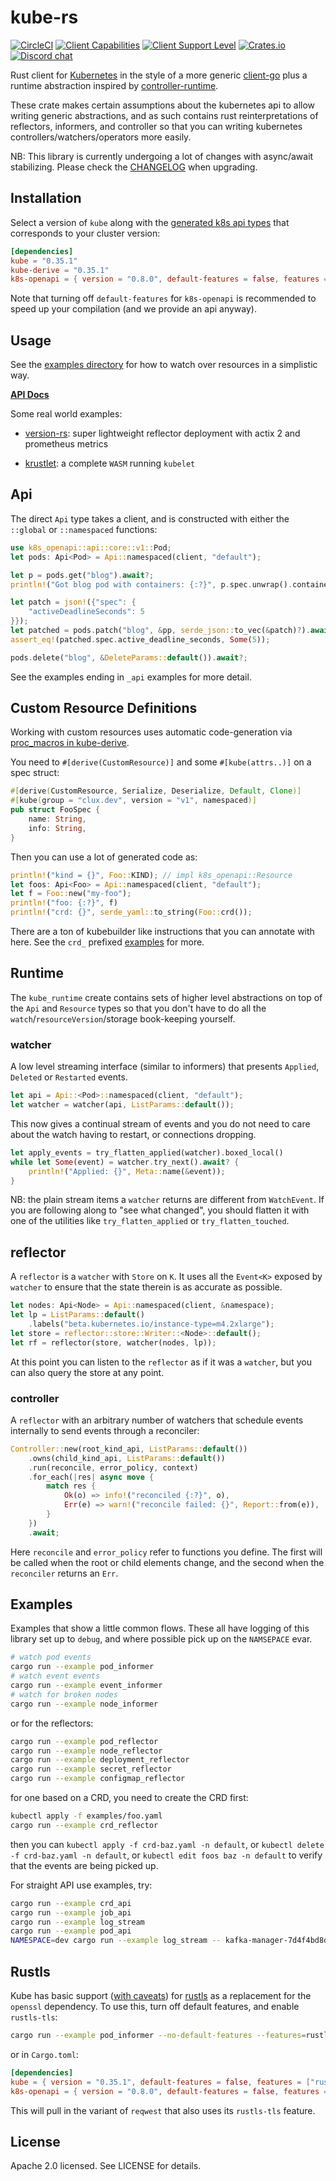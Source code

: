 # kube-rs
[![CircleCI](https://circleci.com/gh/clux/kube-rs.svg?style=shield)](https://circleci.com/gh/clux/kube-rs)
[![Client Capabilities](https://img.shields.io/badge/Kubernetes%20client-Silver-blue.svg?style=plastic&colorB=C0C0C0&colorA=306CE8)](http://bit.ly/kubernetes-client-capabilities-badge)
[![Client Support Level](https://img.shields.io/badge/kubernetes%20client-beta-green.svg?style=plastic&colorA=306CE8)](http://bit.ly/kubernetes-client-support-badge)
[![Crates.io](https://img.shields.io/crates/v/kube.svg)](https://crates.io/crates/kube)
[![Discord chat](https://img.shields.io/discord/500028886025895936.svg?logo=discord&style=plastic)](https://discord.gg/tokio)

Rust client for [Kubernetes](http://kubernetes.io) in the style of a more generic [client-go](https://github.com/kubernetes/client-go) plus a runtime abstraction inspired by [controller-runtime](https://github.com/kubernetes-sigs/controller-runtime).

These crate makes certain assumptions about the kubernetes api to allow writing generic abstractions, and as such contains rust reinterpretations of reflectors, informers, and controller so that you can writing kubernetes controllers/watchers/operators more easily.

NB: This library is currently undergoing a lot of changes with async/await stabilizing. Please check the [CHANGELOG](./CHANGELOG.md) when upgrading.

## Installation
Select a version of `kube` along with the [generated k8s api types](https://github.com/Arnavion/k8s-openapi) that corresponds to your cluster version:

```toml
[dependencies]
kube = "0.35.1"
kube-derive = "0.35.1"
k8s-openapi = { version = "0.8.0", default-features = false, features = ["v1_17"] }
```

Note that turning off `default-features` for `k8s-openapi` is recommended to speed up your compilation (and we provide an api anyway).

## Usage
See the [examples directory](./kube/examples) for how to watch over resources in a simplistic way.

**[API Docs](https://docs.rs/kube/)**

Some real world examples:

- [version-rs](https://github.com/clux/version-rs): super lightweight reflector deployment with actix 2 and prometheus metrics

- [krustlet](https://github.com/deislabs/krustlet): a complete `WASM` running `kubelet`

## Api
The direct `Api` type takes a client, and is constructed with either the `::global` or `::namespaced` functions:

```rust
use k8s_openapi::api::core::v1::Pod;
let pods: Api<Pod> = Api::namespaced(client, "default");

let p = pods.get("blog").await?;
println!("Got blog pod with containers: {:?}", p.spec.unwrap().containers);

let patch = json!({"spec": {
    "activeDeadlineSeconds": 5
}});
let patched = pods.patch("blog", &pp, serde_json::to_vec(&patch)?).await?;
assert_eq!(patched.spec.active_deadline_seconds, Some(5));

pods.delete("blog", &DeleteParams::default()).await?;
```

See the examples ending in `_api` examples for more detail.

## Custom Resource Definitions
Working with custom resources uses automatic code-generation via [proc_macros in kube-derive](./kube-derive).

You need to `#[derive(CustomResource)]` and some `#[kube(attrs..)]` on a spec struct:

```rust
#[derive(CustomResource, Serialize, Deserialize, Default, Clone)]
#[kube(group = "clux.dev", version = "v1", namespaced)]
pub struct FooSpec {
    name: String,
    info: String,
}
```

Then you can use a lot of generated code as:

```rust
println!("kind = {}", Foo::KIND); // impl k8s_openapi::Resource
let foos: Api<Foo> = Api::namespaced(client, "default");
let f = Foo::new("my-foo");
println!("foo: {:?}", f)
println!("crd: {}", serde_yaml::to_string(Foo::crd());
```

There are a ton of kubebuilder like instructions that you can annotate with here. See the `crd_` prefixed [examples](./kube/examples) for more.

## Runtime
The `kube_runtime` create contains sets of higher level abstractions on top of the `Api` and `Resource` types so that you don't have to do all the `watch`/`resourceVersion`/storage book-keeping yourself.

### watcher
A low level streaming interface (similar to informers) that presents `Applied`, `Deleted` or `Restarted` events.


```rust
let api = Api::<Pod>::namespaced(client, "default");
let watcher = watcher(api, ListParams::default());
```

This now gives a continual stream of events and you do not need to care about the watch having to restart, or connections dropping.

```rust
let apply_events = try_flatten_applied(watcher).boxed_local()
while let Some(event) = watcher.try_next().await? {
    println!("Applied: {}", Meta::name(&event));
}
```

NB: the plain stream items a `watcher` returns are different from `WatchEvent`. If you are following along to "see what changed", you should flatten it with one of the utilities like `try_flatten_applied` or `try_flatten_touched`.

## reflector
A `reflector` is a `watcher` with `Store` on `K`. It uses all the `Event<K>` exposed by `watcher` to ensure that the state therein is as accurate as possible.


```rust
let nodes: Api<Node> = Api::namespaced(client, &namespace);
let lp = ListParams::default()
    .labels("beta.kubernetes.io/instance-type=m4.2xlarge");
let store = reflector::store::Writer::<Node>::default();
let rf = reflector(store, watcher(nodes, lp));
```

At this point you can listen to the `reflector` as if it was a `watcher`, but you can also query the store at any point.

### controller
A `reflector` with an arbitrary number of watchers that schedule events internally to send events through a reconciler:

```rust
Controller::new(root_kind_api, ListParams::default())
    .owns(child_kind_api, ListParams::default())
    .run(reconcile, error_policy, context)
    .for_each(|res| async move {
        match res {
            Ok(o) => info!("reconciled {:?}", o),
            Err(e) => warn!("reconcile failed: {}", Report::from(e)),
        }
    })
    .await;
```

Here `reconcile` and `error_policy` refer to functions you define. The first will be called when the root or child elements change, and the second when the `reconciler` returns an `Err`.

## Examples
Examples that show a little common flows. These all have logging of this library set up to `debug`, and where possible pick up on the `NAMSEPACE` evar.

```sh
# watch pod events
cargo run --example pod_informer
# watch event events
cargo run --example event_informer
# watch for broken nodes
cargo run --example node_informer
```

or for the reflectors:

```sh
cargo run --example pod_reflector
cargo run --example node_reflector
cargo run --example deployment_reflector
cargo run --example secret_reflector
cargo run --example configmap_reflector
```

for one based on a CRD, you need to create the CRD first:

```sh
kubectl apply -f examples/foo.yaml
cargo run --example crd_reflector
```

then you can `kubectl apply -f crd-baz.yaml -n default`, or `kubectl delete -f crd-baz.yaml -n default`, or `kubectl edit foos baz -n default` to verify that the events are being picked up.

For straight API use examples, try:

```sh
cargo run --example crd_api
cargo run --example job_api
cargo run --example log_stream
cargo run --example pod_api
NAMESPACE=dev cargo run --example log_stream -- kafka-manager-7d4f4bd8dc-f6c44
```

## Rustls
Kube has basic support ([with caveats](https://github.com/clux/kube-rs/issues?q=is%3Aissue+is%3Aopen+rustls)) for [rustls](https://github.com/ctz/rustls) as a replacement for the `openssl` dependency. To use this, turn off default features, and enable `rustls-tls`:

```sh
cargo run --example pod_informer --no-default-features --features=rustls-tls
```

or in `Cargo.toml`:

```toml
[dependencies]
kube = { version = "0.35.1", default-features = false, features = ["rustls-tls"] }
k8s-openapi = { version = "0.8.0", default-features = false, features = ["v1_17"] }
```

This will pull in the variant of `reqwest` that also uses its `rustls-tls` feature.

## License
Apache 2.0 licensed. See LICENSE for details.
